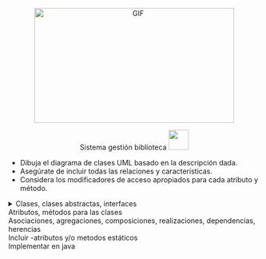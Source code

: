 <div align="center">
<p><img src="https://acegif.com/wp-content/gif/outerspace-51.gif" alt="GIF" width="400" height="230"></p><p><a 

<summary>Sistema gestión biblioteca <img src="https://cbsnews1.cbsistatic.com/hub/i/2017/10/17/b34c14c8-750e-4afa-838d-ba9da0a3b042/171016-nasa-gravitational-waves-article.gif" width="40px"></summary>

<div align="left">

- Dibuja el diagrama de clases UML basado en la descripción dada.
- Asegúrate de incluir todas las relaciones y características.
- Considera los modificadores de acceso apropiados para cada atributo y método.
 <details>Utilizar:</summary>
<summary>Clases, clases abstractas, interfaces
<summary>Atributos,  métodos para las clases
<summary>Asociaciones, agregaciones, composiciones, realizaciones, dependencias, herencias
<summary>Incluir -atributos y/o metodos estáticos
<summary>Implementar en java

